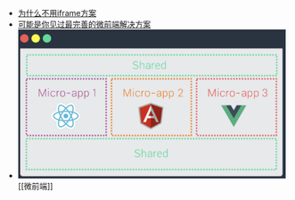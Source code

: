 - [为什么不用iframe方案](https://www.yuque.com/kuitos/gky7yw/gesexv)
- [可能是你见过最完善的微前端解决方案](https://zhuanlan.zhihu.com/p/78362028)
- ![截屏2024-01-08 10.08.24.png](../assets/截屏2024-01-08_10.08.24_1704679708370_0.png) [[微前端]]